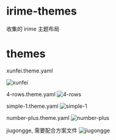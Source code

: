 # irime-themes
收集的 irime 主题布局

# themes

xunfei.theme.yaml

![xunfei](https://user-images.githubusercontent.com/26682806/123727149-cc22ff00-d8c3-11eb-9333-18e1412a08e5.jpg)

4-rows.theme.yaml
![4-rows](https://user-images.githubusercontent.com/26682806/123727226-e8bf3700-d8c3-11eb-90e7-8207b2580881.jpeg)

simple-1.theme.yaml
![simple-1](https://user-images.githubusercontent.com/26682806/123727266-f83e8000-d8c3-11eb-93a4-4c1a8b74ea5c.jpeg)

number-plus.theme.yaml
![number-plus](https://user-images.githubusercontent.com/26682806/123727672-96324a80-d8c4-11eb-93b7-2b61ed721ebe.jpeg)

jiugongge, 需要配合方案文件
![jiugongge](https://user-images.githubusercontent.com/26682806/123727485-4ce1fb00-d8c4-11eb-87aa-1afc6bbd5685.jpeg)
